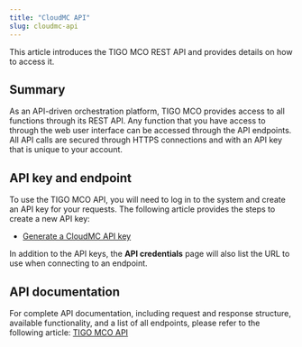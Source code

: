 ```yaml
---
title: "CloudMC API"
slug: cloudmc-api
---
```


This article introduces the TIGO MCO REST API and provides details on how to access it.

## Summary

As an API-driven orchestration platform, TIGO MCO provides access to all functions through its REST API. Any function that you have access to through the web user interface can be accessed through the API endpoints. All API calls are secured through HTTPS connections and with an API key that is unique to your account.

## API key and endpoint

To use the TIGO MCO API, you will need to log in to the system and create an API key for your requests. The following article provides the steps to create a new API key:

- [Generate a CloudMC API key](../how-to/how-to-cloudmc-api-key.md)

In addition to the API keys, the **API credentials** page will also list the URL to use when connecting to an endpoint.

## API documentation

For complete API documentation, including request and response structure, available functionality, and a list of all endpoints, please refer to the following article: [TIGO MCO API](https://cloudops.github.io/cloudmc-api-docs/#getting-started)
